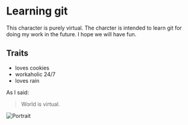 # Learning git

This character is purely virtual. The charcter is intended to learn git for
doing my work in the future. I hope we will have fun.

## Traits

* loves cookies
* workaholic 24/7
* loves rain

As I said:

> World is virtual.

![Portrait](https://upload.wikimedia.org/wikipedia/commons/thumb/a/af/Tux.png/220px-Tux.png)
